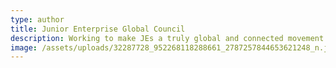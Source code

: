 ```yaml
---
type: author
title: Junior Enterprise Global Council
description: Working to make JEs a truly global and connected movement.
image: /assets/uploads/32287728_952268118288661_2787257844653621248_n.jpg
---
```

